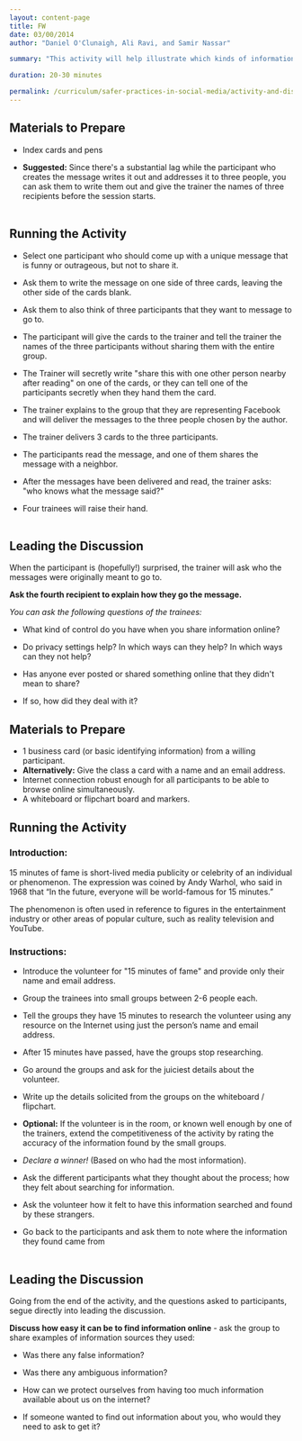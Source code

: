 ```yaml
---
layout: content-page
title: FW
date: 03/00/2014
author: "Daniel O'Clunaigh, Ali Ravi, and Samir Nassar"

summary: "This activity will help illustrate which kinds of information participants may not want to share on social media, and their inability to control information once it's been posted and reused by someone else. Shared information might be altered by others in uncontrollable ways, and that those who receive the information you share may be untrustworthy."

duration: 20-30 minutes

permalink: /curriculum/safer-practices-in-social-media/activity-and-discussion/FW/
---
```

## Materials to Prepare ##

- Index cards and pens

- **Suggested:** Since there's a substantial lag while the participant who creates the message writes it out and addresses it to three people, you can ask them to write them out and give the trainer the names of three recipients before the session starts.
<br><br>

## Running the Activity ##

- Select one participant who should come up with a unique message that is funny or outrageous, but not to share it.

- Ask them to write the message on one side of three cards, leaving the other side of the cards blank.

- Ask them to also think of three participants that they want to message to go to.

- The participant will give the cards to the trainer and tell the trainer the names of the three participants without sharing them with the entire group.

- The Trainer will secretly write "share this with one other person nearby after reading" on one of the cards, or they can tell one of the participants secretly when they hand them the card.

- The trainer explains to the group that they are representing Facebook and will deliver the messages to the three people chosen by the author.

- The trainer delivers 3 cards to the three participants.

- The participants read the message, and one of them shares the message with a neighbor.

- After the messages have been delivered and read, the trainer asks: "who knows what the message said?"

- Four trainees will raise their hand.
<br><br>


## Leading the Discussion ##

When the participant is (hopefully!) surprised, the trainer will ask who the messages were originally meant to go to.

**Ask the fourth recipient to explain how they go the message.**

*You can ask the following questions of the trainees:*

- What kind of control do you have when you share information online?

- Do privacy settings help? In which ways can they help? In which ways can they not help?

- Has anyone ever posted or shared something online that they didn't mean to share?

- If so, how did they deal with it?


## Materials to Prepare ##

- 1 business card (or basic identifying information) from a willing participant.
- **Alternatively:** Give the class a card with a name and an email address.
- Internet connection robust enough for all participants to be able to browse online simultaneously.
- A whiteboard or flipchart board and markers.


## Running the Activity ##

### Introduction: ###

15 minutes of fame is short-lived media publicity or celebrity of an individual or phenomenon. The expression was coined by Andy Warhol, who said in 1968 that “In the future, everyone will be world-famous for 15 minutes.”

The phenomenon is often used in reference to figures in the entertainment industry or other areas of popular culture, such as reality television and YouTube.

### Instructions: ###

- Introduce the volunteer for "15 minutes of fame" and provide only their name and email address.

- Group the trainees into small groups between 2-6 people each.

- Tell the groups they have 15 minutes to research the volunteer using any resource on the Internet using just the person’s name and email address.

- After 15 minutes have passed, have the groups stop researching.

- Go around the groups and ask for the juiciest details about the volunteer.

- Write up the details solicited from the groups on the whiteboard / flipchart.

- **Optional:** If the volunteer is in the room, or known well enough by one of the trainers, extend the competitiveness of the activity by rating the accuracy of the information found by the small groups.

- *Declare a winner!* (Based on who had the most information).

- Ask the different participants what they thought about the process; how they felt about searching for information.

- Ask the volunteer how it felt to have this information searched and found by these strangers.

- Go back to the participants and ask them to note where the information they found came from
<br><br>


## Leading the Discussion ##

Going from the end of the activity, and the questions asked to participants, segue directly into leading the discussion.

**Discuss how easy it can be to find information online** - ask the group to share examples of information sources they used:

- Was there any false information?

- Was there any ambiguous information?

- How can we protect ourselves from having too much information available about us on the internet?

- If someone wanted to find out information about you, who would they need to ask to get it?
